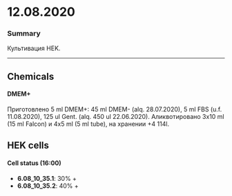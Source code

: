 12.08.2020
==========

### Summary
Культивация HEK.

---

## Chemicals
#### DMEM+
Приготовлено 5 ml DMEM+: 45 ml DMEM- (alq. 28.07.2020), 5 ml FBS (u.f. 11.08.2020), 125 ul Gent. (alq. 450 ul 22.06.2020).
Аликвотировано 3x10 ml (15 ml Falcon) и 4x5 ml (5 ml tube), на хранении +4 114l.


## HEK cells
#### Cell status (16:00)
- **6.08_10_35.1**: 30% +
- **6.08_10_35.2**: 40% +